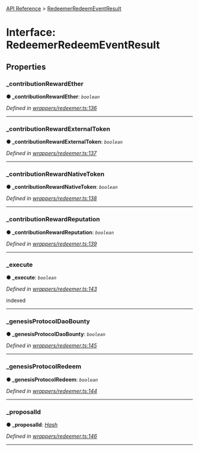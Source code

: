 [API Reference](../README.md) > [RedeemerRedeemEventResult](../interfaces/RedeemerRedeemEventResult.md)



# Interface: RedeemerRedeemEventResult


## Properties
<a id="_contributionRewardEther"></a>

###  _contributionRewardEther

**●  _contributionRewardEther**:  *`boolean`* 

*Defined in [wrappers/redeemer.ts:136](https://github.com/daostack/arc.js/blob/f343aa24/lib/wrappers/redeemer.ts#L136)*





___

<a id="_contributionRewardExternalToken"></a>

###  _contributionRewardExternalToken

**●  _contributionRewardExternalToken**:  *`boolean`* 

*Defined in [wrappers/redeemer.ts:137](https://github.com/daostack/arc.js/blob/f343aa24/lib/wrappers/redeemer.ts#L137)*





___

<a id="_contributionRewardNativeToken"></a>

###  _contributionRewardNativeToken

**●  _contributionRewardNativeToken**:  *`boolean`* 

*Defined in [wrappers/redeemer.ts:138](https://github.com/daostack/arc.js/blob/f343aa24/lib/wrappers/redeemer.ts#L138)*





___

<a id="_contributionRewardReputation"></a>

###  _contributionRewardReputation

**●  _contributionRewardReputation**:  *`boolean`* 

*Defined in [wrappers/redeemer.ts:139](https://github.com/daostack/arc.js/blob/f343aa24/lib/wrappers/redeemer.ts#L139)*





___

<a id="_execute"></a>

###  _execute

**●  _execute**:  *`boolean`* 

*Defined in [wrappers/redeemer.ts:143](https://github.com/daostack/arc.js/blob/f343aa24/lib/wrappers/redeemer.ts#L143)*



indexed




___

<a id="_genesisProtocolDaoBounty"></a>

###  _genesisProtocolDaoBounty

**●  _genesisProtocolDaoBounty**:  *`boolean`* 

*Defined in [wrappers/redeemer.ts:145](https://github.com/daostack/arc.js/blob/f343aa24/lib/wrappers/redeemer.ts#L145)*





___

<a id="_genesisProtocolRedeem"></a>

###  _genesisProtocolRedeem

**●  _genesisProtocolRedeem**:  *`boolean`* 

*Defined in [wrappers/redeemer.ts:144](https://github.com/daostack/arc.js/blob/f343aa24/lib/wrappers/redeemer.ts#L144)*





___

<a id="_proposalId"></a>

###  _proposalId

**●  _proposalId**:  *[Hash](../#Hash)* 

*Defined in [wrappers/redeemer.ts:146](https://github.com/daostack/arc.js/blob/f343aa24/lib/wrappers/redeemer.ts#L146)*





___


